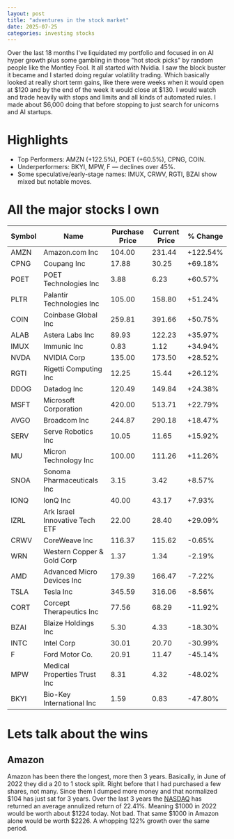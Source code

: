 ```yaml
---
layout: post
title: "adventures in the stock market"
date: 2025-07-25
categories: investing stocks
---
```


Over the last 18 months I've liquidated my portfolio and focused in on AI hyper growth plus some gambling in those "hot stock picks" by random people like the Montley Fool. It all started with Nvidia. I saw the block buster it became and I started doing regular volatility trading. Which basically looked at really short term gains, like there were weeks when it would open at $120 and by the end of the week it would close at $130. I would watch and trade heavily with stops and limits and all kinds of automated rules. I made about $6,000 doing that before stopping to just search for unicorns and AI startups.

# Highlights

- Top Performers: AMZN (+122.5%), POET (+60.5%), CPNG, COIN.
- Underperformers: BKYI, MPW, F — declines over 45%.
- Some speculative/early-stage names: IMUX, CRWV, RGTI, BZAI show mixed but notable moves.

# All the major stocks I own

| Symbol | Name                           | Purchase Price | Current Price | % Change |
| ------ | ------------------------------ | -------------- | ------------- | -------- |
| AMZN   | Amazon.com Inc                 | 104.00         | 231.44        | +122.54% |
| CPNG   | Coupang Inc                    | 17.88          | 30.25         | +69.18%  |
| POET   | POET Technologies Inc          | 3.88           | 6.23          | +60.57%  |
| PLTR   | Palantir Technologies Inc      | 105.00         | 158.80        | +51.24%  |
| COIN   | Coinbase Global Inc            | 259.81         | 391.66        | +50.75%  |
| ALAB   | Astera Labs Inc                | 89.93          | 122.23        | +35.97%  |
| IMUX   | Immunic Inc                    | 0.83           | 1.12          | +34.94%  |
| NVDA   | NVIDIA Corp                    | 135.00         | 173.50        | +28.52%  |
| RGTI   | Rigetti Computing Inc          | 12.25          | 15.44         | +26.12%  |
| DDOG   | Datadog Inc                    | 120.49         | 149.84        | +24.38%  |
| MSFT   | Microsoft Corporation          | 420.00         | 513.71        | +22.79%  |
| AVGO   | Broadcom Inc                   | 244.87         | 290.18        | +18.47%  |
| SERV   | Serve Robotics Inc             | 10.05          | 11.65         | +15.92%  |
| MU     | Micron Technology Inc          | 100.00         | 111.26        | +11.26%  |
| SNOA   | Sonoma Pharmaceuticals Inc     | 3.15           | 3.42          | +8.57%   |
| IONQ   | IonQ Inc                       | 40.00          | 43.17         | +7.93%   |
| IZRL   | Ark Israel Innovative Tech ETF | 22.00          | 28.40         | +29.09%  |
| CRWV   | CoreWeave Inc                  | 116.37         | 115.62        | -0.65%   |
| WRN    | Western Copper & Gold Corp     | 1.37           | 1.34          | -2.19%   |
| AMD    | Advanced Micro Devices Inc     | 179.39         | 166.47        | -7.22%   |
| TSLA   | Tesla Inc                      | 345.59         | 316.06        | -8.56%   |
| CORT   | Corcept Therapeutics Inc       | 77.56          | 68.29         | -11.92%  |
| BZAI   | Blaize Holdings Inc            | 5.30           | 4.33          | -18.30%  |
| INTC   | Intel Corp                     | 30.01          | 20.70         | -30.99%  |
| F      | Ford Motor Co.                 | 20.91          | 11.47         | -45.14%  |
| MPW    | Medical Properties Trust Inc   | 8.31           | 4.32          | -48.02%  |
| BKYI   | Bio-Key International Inc      | 1.59           | 0.83          | -47.80%  |

# Lets talk about the wins

## Amazon

Amazon has been there the longest, more then 3 years. Basically, in June of 2022 they did a 20 to 1 stock split. Right before that I had purchased a few shares, not many. Since them I dumped more money and that normalized $104 has just sat for 3 years. Over the last 3 years the <a href="https://ycharts.com/indices/%5EIXIC?utm_source=chatgpt.com" target="_blank">NASDAQ</a> has returned an average annulized return of 22.41%. Meaning $1000 in 2022 would be worth about $1224 today. Not bad. That same $1000 in Amazon alone would be worth $2226. A whopping 122% growth over the same period.
